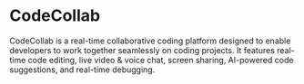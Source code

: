 # CodeCollab
CodeCollab is a real-time collaborative coding platform designed to enable developers to work together seamlessly on coding projects. It features real-time code editing, live video &amp; voice chat, screen sharing, AI-powered code suggestions, and real-time debugging.
